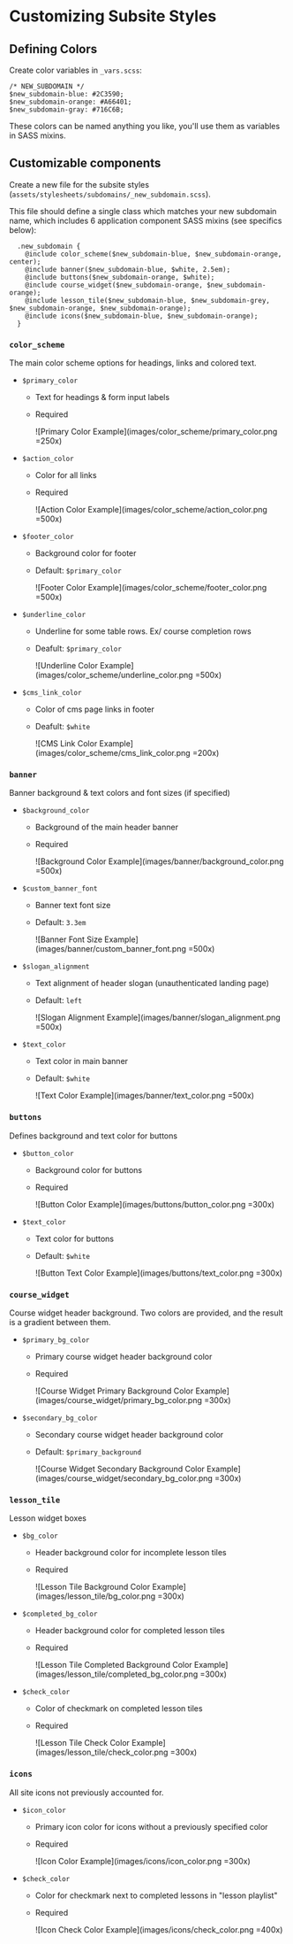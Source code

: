 # Customizing Subsite Styles

## Defining Colors

Create color variables in `_vars.scss`:

```
/* NEW_SUBDOMAIN */
$new_subdomain-blue: #2C3590;
$new_subdomain-orange: #A66401;
$new_subdomain-gray: #716C6B;
```

These colors can be named anything you like, you'll use them as variables in SASS mixins.

## Customizable components

Create a new file for the subsite styles (`assets/stylesheets/subdomains/_new_subdomain.scss`).

This file should define a single class which matches your new subdomain name, which includes 6 application component SASS mixins (see specifics below):

```
  .new_subdomain {
    @include color_scheme($new_subdomain-blue, $new_subdomain-orange, center);
    @include banner($new_subdomain-blue, $white, 2.5em);
    @include buttons($new_subdomain-orange, $white);
    @include course_widget($new_subdomain-orange, $new_subdomain-orange);
    @include lesson_tile($new_subdomain-blue, $new_subdomain-grey, $new_subdomain-orange, $new_subdomain-orange);
    @include icons($new_subdomain-blue, $new_subdomain-orange);
  }
```

### `color_scheme`

The main color scheme options for headings, links and colored text.

- `$primary_color`

  - Text for headings & form input labels
  - Required

    ![Primary Color Example](images/color_scheme/primary_color.png =250x)

- `$action_color`

  - Color for all links
  - Required

    ![Action Color Example](images/color_scheme/action_color.png =500x)

- `$footer_color`

  - Background color for footer
  - Default: `$primary_color`

    ![Footer Color Example](images/color_scheme/footer_color.png =500x)

- `$underline_color`

  - Underline for some table rows. Ex/ course completion rows
  - Deafult: `$primary_color`

    ![Underline Color Example](images/color_scheme/underline_color.png =500x)

- `$cms_link_color`

  - Color of cms page links in footer
  - Deafult: `$white`

    ![CMS Link Color Example](images/color_scheme/cms_link_color.png =200x)

### `banner`

Banner background & text colors and font sizes (if specified)

- `$background_color`

  - Background of the main header banner
  - Required

    ![Background Color Example](images/banner/background_color.png =500x)

- `$custom_banner_font`

  - Banner text font size
  - Default: `3.3em`

    ![Banner Font Size Example](images/banner/custom_banner_font.png =500x)

- `$slogan_alignment`

  - Text alignment of header slogan (unauthenticated landing page)
  - Default: `left`

    ![Slogan Alignment Example](images/banner/slogan_alignment.png =500x)

- `$text_color`

  - Text color in main banner
  - Default: `$white`

    ![Text Color Example](images/banner/text_color.png =500x)

### `buttons`

Defines background and text color for buttons

- `$button_color`

  - Background color for buttons
  - Required

    ![Button Color Example](images/buttons/button_color.png =300x)

- `$text_color`

  - Text color for buttons
  - Default: `$white`

    ![Button Text Color Example](images/buttons/text_color.png =300x)

### `course_widget`

Course widget header background. Two colors are provided, and the result is a gradient between them.

- `$primary_bg_color`

  - Primary course widget header background color
  - Required

    ![Course Widget Primary Background Color Example](images/course_widget/primary_bg_color.png =300x)

- `$secondary_bg_color`

  - Secondary course widget header background color
  - Default: `$primary_background`

    ![Course Widget Secondary Background Color Example](images/course_widget/secondary_bg_color.png =300x)

### `lesson_tile`

Lesson widget boxes

- `$bg_color`

  - Header background color for incomplete lesson tiles
  - Required

    ![Lesson Tile Background Color Example](images/lesson_tile/bg_color.png =300x)

- `$completed_bg_color`

  - Header background color for completed lesson tiles
  - Required

    ![Lesson Tile Completed Background Color Example](images/lesson_tile/completed_bg_color.png =300x)

- `$check_color`

  - Color of checkmark on completed lesson tiles
  - Required

    ![Lesson Tile Check Color Example](images/lesson_tile/check_color.png =300x)

### `icons`

All site icons not previously accounted for.

- `$icon_color`

  - Primary icon color for icons without a previously specified color
  - Required

    ![Icon Color Example](images/icons/icon_color.png =300x)

- `$check_color`

  - Color for checkmark next to completed lessons in "lesson playlist"
  - Required

    ![Icon Check Color Example](images/icons/check_color.png =400x)
